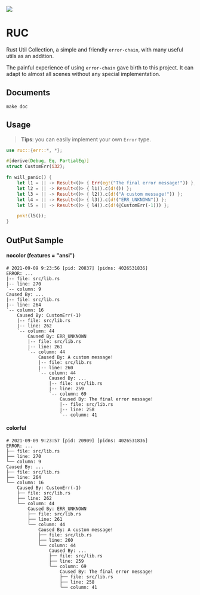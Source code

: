 ![](https://tokei.rs/b1/github/FindoraNetwork/RUC)

# RUC

Rust Util Collection, a simple and friendly `error-chain`, with many useful utils as an addition.

The painful experience of using `error-chain` gave birth to this project. It can adapt to almost all scenes without any special implementation.

## Documents

```shell
make doc
```

## Usage

> **Tips**: you can easily implement your own `Error` type.

```rust
use ruc::{err::*, *};

#[derive(Debug, Eq, PartialEq)]
struct CustomErr(i32);

fn will_panic() {
    let l1 = || -> Result<()> { Err(eg!("The final error message!")) };
    let l2 = || -> Result<()> { l1().c(d!()) };
    let l3 = || -> Result<()> { l2().c(d!("A custom message!")) };
    let l4 = || -> Result<()> { l3().c(d!("ERR_UNKNOWN")) };
    let l5 = || -> Result<()> { l4().c(d!(@CustomErr(-1))) };

    pnk!(l5());
}
```

## OutPut Sample

#### nocolor (features = "ansi")

```
# 2021-09-09 9:23:56 [pid: 20837] [pidns: 4026531836]
ERROR: ...
|-- file: src/lib.rs
|-- line: 270
`-- column: 9
Caused By: ...
|-- file: src/lib.rs
|-- line: 264
`-- column: 16
    Caused By: CustomErr(-1)
    |-- file: src/lib.rs
    |-- line: 262
    `-- column: 44
        Caused By: ERR_UNKNOWN
        |-- file: src/lib.rs
        |-- line: 261
        `-- column: 44
            Caused By: A custom message!
            |-- file: src/lib.rs
            |-- line: 260
            `-- column: 44
                Caused By: ...
                |-- file: src/lib.rs
                |-- line: 259
                `-- column: 69
                    Caused By: The final error message!
                    |-- file: src/lib.rs
                    |-- line: 258
                    `-- column: 41
```

#### colorful

```
# 2021-09-09 9:23:57 [pid: 20909] [pidns: 4026531836]
ERROR: ...
├── file: src/lib.rs
├── line: 270
└── column: 9
Caused By: ...
├── file: src/lib.rs
├── line: 264
└── column: 16
    Caused By: CustomErr(-1)
    ├── file: src/lib.rs
    ├── line: 262
    └── column: 44
        Caused By: ERR_UNKNOWN
        ├── file: src/lib.rs
        ├── line: 261
        └── column: 44
            Caused By: A custom message!
            ├── file: src/lib.rs
            ├── line: 260
            └── column: 44
                Caused By: ...
                ├── file: src/lib.rs
                ├── line: 259
                └── column: 69
                    Caused By: The final error message!
                    ├── file: src/lib.rs
                    ├── line: 258
                    └── column: 41
```
